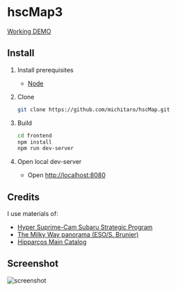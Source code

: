 # hscMap3

[Working DEMO](http://hscmap.mtk.nao.ac.jp/bleeding-edge/)

## Install
1. Install prerequisites
    * [Node](https://nodejs.org/)

1. Clone
    ```sh:install.sh
    git clone https://github.com/michitaro/hscMap.git
    ```

1. Build
    ```sh:build.sh
    cd frontend
    npm install
    npm run dev-server
    ```

1. Open local dev-server
    * Open [http://localhost:8080]()


## Credits
I use materials of:
* [Hyper Suprime-Cam Subaru Strategic Program](http://hsc.mtk.nao.ac.jp/ssp/)
* [The Milky Way panorama (ESO/S. Brunier)](https://www.eso.org/public/images/eso0932a/)
* [Hipparcos Main Catalog](https://heasarc.gsfc.nasa.gov/W3Browse/all/hipparcos.html)

## Screenshot
![screenshot](https://hsc-release.mtk.nao.ac.jp/doc/wp-content/uploads/2017/04/hscMap-screenshot.png)